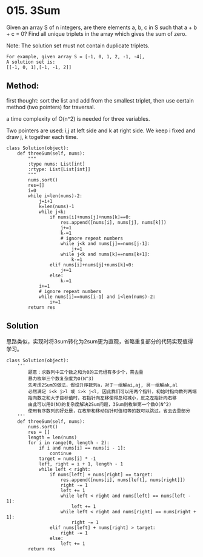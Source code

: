 # 015. 3Sum

Given an array S of n integers, are there elements a, b, c in S such that a + b + c = 0? Find all unique triplets in the array which gives the sum of zero.

Note: The solution set must not contain duplicate triplets.

    For example, given array S = [-1, 0, 1, 2, -1, -4],
    A solution set is:
    [[-1, 0, 1],[-1, -1, 2]]

## Method:

first thought: sort the list and add from the smallest triplet, 
then use certain method (two pointers) for traversal.

a time complexity of O(n^2) is needed for three variables.

Two pointers are used: i,j at left side and k at right side. 
We keep i fixed and draw j, k together each time.

```
class Solution(object):
    def threeSum(self, nums):
        """
        :type nums: List[int]
        :rtype: List[List[int]]
        """
        nums.sort()
        res=[]
        i=0
        while i<len(nums)-2:
            j=i+1
            k=len(nums)-1
            while j<k:
                if nums[i]+nums[j]+nums[k]==0:
                    res.append([nums[i], nums[j], nums[k]])
                    j+=1
                    k-=1
                    # ignore repeat numbers
                    while j<k and nums[j]==nums[j-1]:
                        j+=1
                    while j<k and nums[k]==nums[k+1]:
                        k-=1
                elif nums[i]+nums[j]+nums[k]<0:
                    j+=1
                else:
                    k-=1
            i+=1
            # ignore repeat numbers
            while nums[i]==nums[i-1] and i<len(nums)-2:
                i+=1
        return res
```

## Solution

思路类似，实现时将3sum转化为2sum更为直观，省略重复部分的代码实现值得学习。

```
class Solution(object):
    '''
        题意：求数列中三个数之和为0的三元组有多少个，需去重
        暴力枚举三个数复杂度为O(N^3)
        先考虑2Sum的做法，假设升序数列a，对于一组解ai,aj, 另一组解ak,al 
        必然满足 i<k j>l 或 i>k j<l, 因此我们可以用两个指针，初始时指向数列两端
        指向数之和大于目标值时，右指针向左移使得总和减小，反之左指针向右移
        由此可以用O(N)的复杂度解决2Sum问题，3Sum则枚举第一个数O(N^2)
        使用有序数列的好处是，在枚举和移动指针时值相等的数可以跳过，省去去重部分
    '''
    def threeSum(self, nums):
        nums.sort()
        res = []
        length = len(nums)
        for i in range(0, length - 2):
            if i and nums[i] == nums[i - 1]:
                continue
            target = nums[i] * -1
            left, right = i + 1, length - 1
            while left < right:
                if nums[left] + nums[right] == target:
                    res.append([nums[i], nums[left], nums[right]])
                    right -= 1
                    left += 1
                    while left < right and nums[left] == nums[left - 1]:
                        left += 1
                    while left < right and nums[right] == nums[right + 1]:
                        right -= 1
                elif nums[left] + nums[right] > target:
                    right -= 1
                else:
                    left += 1
        return res
```
